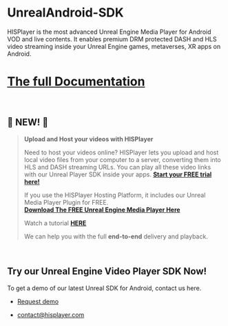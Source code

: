 # UnrealAndroid-SDK

HISPlayer is the most advanced Unreal Engine Media Player for Android VOD and live contents. It enables premium DRM protected DASH and HLS video streaming inside your Unreal Engine games, metaverses, XR apps on Android.

# [The full Documentation](https://hisplayer.github.io/UnrealAndroid-SDK/#/)

<br>

## 🚀 NEW! 🚀
>**Upload and Host your videos with HISPlayer**
>
> Need to host your videos online? HISPlayer lets you upload and host local video files from your computer to a server, converting them into HLS and DASH streaming URLs. You can play all these video links with our Unreal Player SDK inside your apps. **[Start your FREE trial here!](https://dashboard.hisplayer.com/signup)**
>
>If you use the HISPlayer Hosting Platform, it includes our Unreal Media Player Plugin for FREE.<br>
>**[Download The FREE Unreal Engine Media Player Here](https://github.com/HISPlayer/Unreal_Engine_Media_Player/releases/tag/v2.9.0.1)**
>
>Watch a tutorial **[HERE](https://www.youtube.com/watch?v=awfN0zz-8zQ)**
>
> We can help you with the full **end-to-end** delivery and playback.

<br>

## Try our Unreal Engine Video Player SDK Now!

To get a demo of our latest Unreal SDK for Android, contact us here.

* [Request demo](https://hisplayer.com/demo-unreal-engine-player-sdk/)

* contact@hisplayer.com
